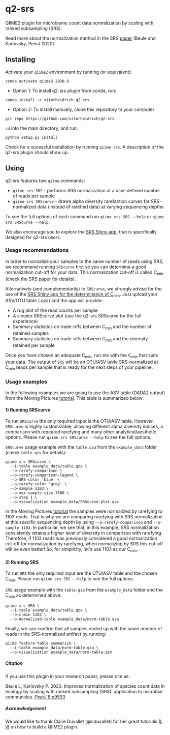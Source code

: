 # q2-srs

QIIME2 plugin for microbiome count data normalization by scaling with ranked subsampling (SRS).

Read more about the normalization method in the SRS [paper](https://doi.org/10.7717/peerj.9593) (Beule and Karlovsky, PeerJ 2020).
<!---To more details on the usage of SRS, take a look at the practical guide [paper]() ().--->

## Installing

Activate your `qiime2` environment by running (or equivalent):
```
conda activate qiime2-2020.8
```
* Option 1: To install q2-srs plugin from conda, run:
```
conda install -c vitorheidrich q2_srs
```
* Option 2: To install manually, clone this repository to your computer
```
git repo https://github.com/vitorheidrich/q2-srs
```
`cd` into the main directory, and run:
```
python setup.py install
```
Check for a sucessful installation by running `qiime srs`. A description of the q2-srs plugin should show up.

## Using

q2-srs features two `qiime` commands:
* `qiime srs SRS` - performs SRS normalization at a user-defined number of reads per sample
* `qiime srs SRScurve` - draws alpha diversity rarefaction curves for SRS-normalized data (instead of rarefied data) at varying sequencing depths

To see the full options of each command run `qiime srs SRS --help` or `qiime srs SRScurve --help`.

We also encourage you to explore the [SRS Shiny app](), that is specifically designed for q2-srs users.

### Usage recommendations

In order to normalize your samples to the same number of reads using SRS, we recommend running `SRScurve` first so you can determine a good normalization cut-off for your data. This normalization cut-off is called C<sub>min</sub> (check the SRS [paper](https://doi.org/10.7717/peerj.9593) for details). 

Alternatively (and complementarily) to `SRScurve`, we strongly advise for the use of the [SRS Shiny app for the determination of C<sub>min</sub>]()<!-- (check the SRS practical guide [paper](https://doi.org/10.7717/peerj.9593) for details)-->. Just upload your ASV/OTU table (.qza) and the app will provide:
* A rug plot of the read counts per sample
* A simpler SRScurve plot (use the q2-srs SRScurve for the full experience)
* Summary statistics on trade-offs between C<sub>min</sub> and the number of retained samples
* Summary statistics on trade-offs between C<sub>min</sub> and the diversity retained per sample

Once you have chosen an adequate C<sub>min</sub>, run `SRS` with the C<sub>min</sub> that suits your data. 
The output of `SRS` will be an OTU/ASV table SRS-normalized at C<sub>min</sub> reads per sample that is ready for the next steps of your pipeline.

### Usage examples

In the following examples we are going to use the ASV table (DADA2 output) from the Moving Pictures [tutorial](https://docs.qiime2.org/2020.8/tutorials/moving-pictures/). This table is summarized below:

<!---INCLUDE OUTPUT--->
#### 1) Running SRScurve
To run `SRScurve` the only required input is the OTU/ASV table. However, `SRScurve` is highly customizable, allowing different alpha diversity indices, a comparison with repeated rarefying and many other analytical/aesthetic options<!-- (check the SRS practical guide [paper](https://doi.org/10.7717/peerj.9593) for details)-->. Please run `qiime srs SRScurve --help` to see the full options.

`SRScurve` usage example with the `table.qza` from the `example_data` folder (check `table.qzv` for details):
```
qiime srs SRScurve \
  --i-table example_data/table.qza \
  --p-rarefy-comparison \
  --p-rarefy-comparison-legend \
  --p-SRS-color 'blue' \
  --p-rarefy-color 'grey' \
  --p-sample 1103 \
  --p-max-sample-size 3500 \
  --p-step 1 \
  --o-visualization example_data/SRScurve-plot.qzv
```
<!---INCLUDE OUTPUT--->
In the Moving Pictures [tutorial](https://docs.qiime2.org/2020.8/tutorials/moving-pictures/) the samples were normalized by rarefying to 1103 reads. That is why we are comparing rarefying with SRS normalization at this specific sequencing depth by using `--p-rarefy-comparison` and `--p-sample 1103`. In particular, we see that, in this example, SRS normalization consistently retains a higher level of diversity in comparison with rarefying. Therefore, if 1103 reads was previously considered a good normalization cut-off for normalization by rarefying, when normalizing by SRS this cut-off will be even better! So, for simplicity, let's use 1103 as our C<sub>min</sub>.

#### 2) Running SRS
To run `SRS` the only required input are the OTU/ASV table and the chosen C<sub>min</sub>. Please run `qiime srs SRS --help` to see the full options.

`SRS` usage example with the `table.qza` from the `example_data` folder and the C<sub>min</sub> as determined above:
```
qiime srs SRS \
  --i-table example_data/table.qza \
  --p-c-min 1103 \
  --o-normalized-table example_data/norm-table.qza
```
Finally, we can confirm that all samples ended up with the same number of reads in the SRS-normalized artifact by running:
```
qiime feature-table summarize \
  --i-table example_data/norm-table.qza \
  --o-visualization example_data/norm-table.qzv
```
<!---INCLUDE OUTPUT--->
##### Citation
If you use this plugin in your research paper, please cite as:

Beule L, Karlovsky P. 2020. Improved normalization of species count data in ecology by scaling with ranked subsampling (SRS): application to microbial communities. [*PeerJ* 8:e9593](https://doi.org/10.7717/peerj.9593)
<!---Change the proposed cite to the practical guide later--->

##### Acknowledgement
We would like to thank Claire Duvallet (@cduvallet) for her great tutorials ([I](https://cduvallet.github.io/posts/2018/03/qiime2-plugin); [II](https://cduvallet.github.io/posts/2018/06/qiime2-plugin-conda)) on how to build a QIIME2 plugin.
